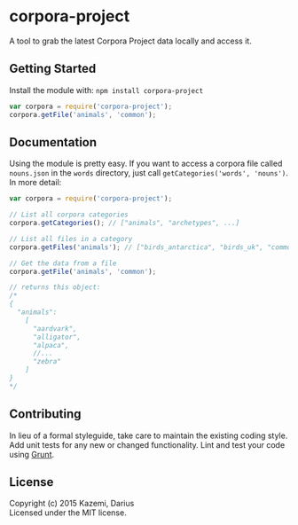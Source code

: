 # corpora-project

A tool to grab the latest Corpora Project data locally and access it.

## Getting Started
Install the module with: `npm install corpora-project`

```javascript
var corpora = require('corpora-project');
corpora.getFile('animals', 'common');
```

## Documentation
Using the module is pretty easy. If you want to access a corpora file called `nouns.json` in the `words` directory, just call `getCategories('words', 'nouns')`. In more detail:

```javascript
var corpora = require('corpora-project');

// List all corpora categories
corpora.getCategories(); // ["animals", "archetypes", ...]

// List all files in a category
corpora.getFiles('animals'); // ["birds_antarctica", "birds_uk", "common", ...]

// Get the data from a file
corpora.getFile('animals', 'common');

// returns this object:
/*
{
  "animals":
    [
      "aardvark",
      "alligator",
      "alpaca",
      //...
      "zebra"
    ]
}
*/
```

## Contributing
In lieu of a formal styleguide, take care to maintain the existing coding style. Add unit tests for any new or changed functionality. Lint and test your code using [Grunt](http://gruntjs.com/).

## License
Copyright (c) 2015 Kazemi, Darius  
Licensed under the MIT license.
